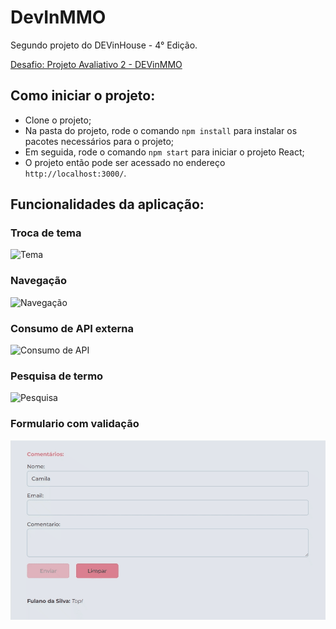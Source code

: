 # DevInMMO

Segundo projeto do DEVinHouse - 4° Edição.

[Desafio: Projeto Avaliativo 2 - DEVinMMO](/documentacao/desafio)

## Como iniciar o projeto:

- Clone o projeto;
- Na pasta do projeto, rode o comando `npm install` para instalar os pacotes necessários para o projeto;
- Em seguida, rode o comando `npm start` para iniciar o projeto React;
- O projeto então pode ser acessado no endereço `http://localhost:3000/`.

## Funcionalidades da aplicação:

### Troca de tema

![Tema](/documentacao/tema.gif)

### Navegação

![Navegação](/documentacao/navegacao.gif)

### Consumo de API externa

![Consumo de API](/documentacao/api.gif)

### Pesquisa de termo

![Pesquisa](/documentacao/pesquisa.gif)

### Formulario com validação

![Formulario](/documentacao/formulario.gif)
